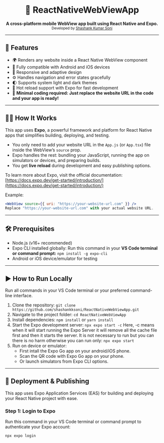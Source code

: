 <h1 align="center">📱 ReactNativeWebViewApp</h1>

<p align="center">
  <b>A cross-platform mobile WebView app built using React Native and Expo.</b><br>
  <sub>Developed by <a href="https://github.com/shashankksoni">Shashank Kumar Soni</a></sub>
</p>

---

## 🚀 Features

- 🌍 Renders any website inside a React Native WebView component  
- 📱 Fully compatible with Android and iOS devices  
- 🎨 Responsive and adaptive design  
- ⚙️ Handles navigation and error states gracefully  
- 🌓 Supports system light and dark themes  
- 🔄 Hot reload support with Expo for fast development  
- 🔧 **Minimal coding required: Just replace the website URL in the code and your app is ready!**

---

## 🧑‍💻 How It Works

This app uses **Expo**, a powerful framework and platform for React Native apps that simplifies building, deploying, and testing.

- You only need to add your website URL in the `App.js` (or `App.tsx`) file inside the WebView’s `source` prop.
- Expo handles the rest: bundling your JavaScript, running the app on simulators or devices, and preparing builds.
- You get **live reload** during development and easy publishing options.

To learn more about Expo, visit the official documentation:  
[https://docs.expo.dev/get-started/introduction/](https://docs.expo.dev/get-started/introduction/)

Example:  
```jsx
<WebView source={{ uri: "https://your-website-url.com" }} />
Replace "https://your-website-url.com" with your actual website URL.
```
---

## 🛠️ **Prerequisites**

- Node.js (v16+ recommended)
- Expo CLI installed globally: Run this command in your **VS Code terminal or command prompt:**
  ```npm install -g expo-cli```
- Android or iOS device/emulator for testing
---

## ▶️ How to Run Locally
Run all commands in your VS Code terminal or your preferred command-line interface.

1. Clone the repository: ```git clone https://github.com/shashankksoni/ReactNativeWebViewApp.git```
2. Navigate to the project folder: ```cd ReactNativeWebViewApp```
3. Install dependencies: ```npm install``` or ```yarn install```
4. Start the Expo development server: ```npx expo start -c``` Here, -c means when it will start running the Expo Server it will remove all the cache file first and then it      starts the server. It is not necessary to run but you can there is no harm otherwise you can run only: ```npx expo start```
5. Run on device or emulator:
   - First intall the Expo Go app on your android/iOS phone.
   - Scan the QR code with Expo Go app on your phone.
   - Or launch simulators from Expo CLI options.
---

## 🚀 Deployment & Publishing

This app uses Expo Application Services (EAS) for building and deploying your React Native project with ease.

### Step 1: Login to Expo

Run this command in your VS Code terminal or command prompt to authenticate your Expo account:

```bash
npx expo login









